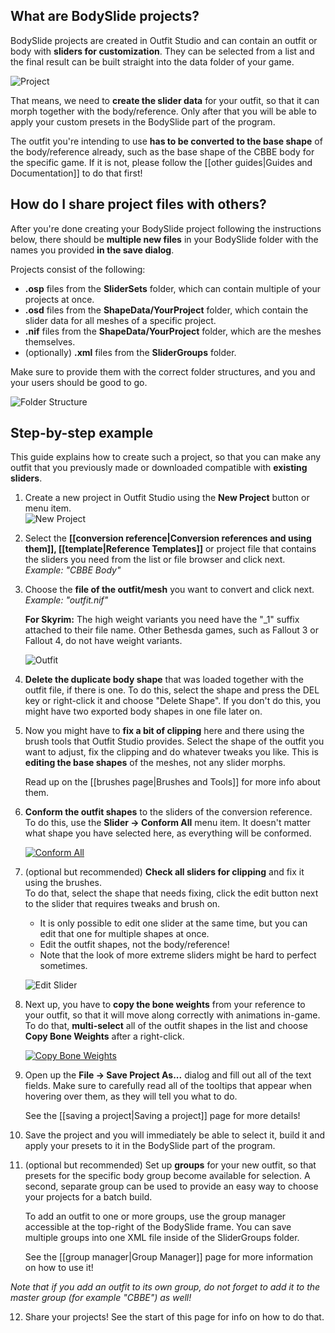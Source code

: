 ## What are BodySlide projects?
BodySlide projects are created in Outfit Studio and can contain an outfit or body with **sliders for customization**. They can be selected from a list and the final result can be built straight into the data folder of your game.

![Project](http://i.imgur.com/fW6FuGO.png)

That means, we need to **create the slider data** for your outfit, so that it can morph together with the body/reference. Only after that you will be able to apply your custom presets in the BodySlide part of the program.

The outfit you're intending to use **has to be converted to the base shape** of the body/reference already, such as the base shape of the CBBE body for the specific game. If it is not, please follow the [[other guides|Guides and Documentation]] to do that first!

## How do I share project files with others?
After you're done creating your BodySlide project following the instructions below, there should be **multiple new files** in your BodySlide folder with the names you provided **in the save dialog**.

Projects consist of the following:
* **.osp** files from the **SliderSets** folder, which can contain multiple of your projects at once.
* **.osd** files from the **ShapeData/YourProject** folder, which contain the slider data for all meshes of a specific project.
* **.nif** files from the **ShapeData/YourProject** folder, which are the meshes themselves.
* (optionally) **.xml** files from the **SliderGroups** folder.

Make sure to provide them with the correct folder structures, and you and your users should be good to go.

![Folder Structure](http://i.imgur.com/Wt0bif1.png)

## Step-by-step example
This guide explains how to create such a project, so that you can make any outfit that you previously made or downloaded compatible with **existing sliders**.

1. Create a new project in Outfit Studio using the **New Project** button or menu item.  
![New Project](http://i.imgur.com/KxNNU2K.png)

2. Select the **[[conversion reference|Conversion references and using them]], [[template|Reference Templates]]** or project file that contains the sliders you need from the list or file browser and click next.  
_Example: "CBBE Body"_

3. Choose the **file of the outfit/mesh** you want to convert and click next.  
_Example: "outfit.nif"_

    **For Skyrim:** The high weight variants you need have the "_1" suffix attached to their file name. Other Bethesda games, such as Fallout 3 or Fallout 4, do not have weight variants.

    ![Outfit](http://i.imgur.com/GC8l0Ar.png)

4. **Delete the duplicate body shape** that was loaded together with the outfit file, if there is one. To do this, select the shape and press the DEL key or right-click it and choose "Delete Shape". If you don't do this, you might have two exported body shapes in one file later on.

5. Now you might have to **fix a bit of clipping** here and there using the brush tools that Outfit Studio provides. Select the shape of the outfit you want to adjust, fix the clipping and do whatever tweaks you like. This is **editing the base shapes** of the meshes, not any slider morphs.

    Read up on the [[brushes page|Brushes and Tools]] for more info about them.

6. **Conform the outfit shapes** to the sliders of the conversion reference.  
To do this, use the **Slider -> Conform All** menu item. It doesn't matter what shape you have selected here, as everything will be conformed.

    [![Conform All](http://i.imgur.com/sf1FvMZm.png)](http://i.imgur.com/sf1FvMZ.png)

7. (optional but recommended) **Check all sliders for clipping** and fix it using the brushes.  
To do that, select the shape that needs fixing, click the edit button next to the slider that requires tweaks and brush on.

    * It is only possible to edit one slider at the same time, but you can edit that one for multiple shapes at once.
    * Edit the outfit shapes, not the body/reference!
    * Note that the look of more extreme sliders might be hard to perfect sometimes.

    ![Edit Slider](http://i.imgur.com/ONVygUd.png)

8. Next up, you have to **copy the bone weights** from your reference to your outfit, so that it will move along correctly with animations in-game. To do that, **multi-select** all of the outfit shapes in the list and choose **Copy Bone Weights** after a right-click.

    [![Copy Bone Weights](http://i.imgur.com/xlVgiZhm.png)](http://i.imgur.com/xlVgiZh.png)

9. Open up the **File -> Save Project As...** dialog and fill out all of the text fields. Make sure to carefully read all of the tooltips that appear when hovering over them, as they will tell you what to do.

    See the [[saving a project|Saving a project]] page for more details!

10. Save the project and you will immediately be able to select it, build it and apply your presets to it in the BodySlide part of the program.

11. (optional but recommended) Set up **groups** for your new outfit, so that presets for the specific body group become available for selection. A second, separate group can be used to provide an easy way to choose your projects for a batch build.

    To add an outfit to one or more groups, use the group manager accessible at the top-right of the BodySlide frame. You can save multiple groups into one XML file inside of the SliderGroups folder.

    See the [[group manager|Group Manager]] page for more information on how to use it!

   _Note that if you add an outfit to its own group, do not forget to add it to the master group (for example "CBBE") as well!_

12. Share your projects! See the start of this page for info on how to do that.